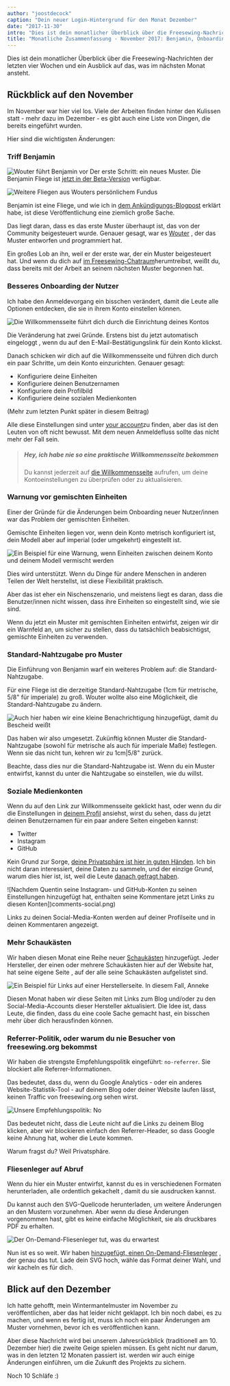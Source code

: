 ```yaml
---
author: "joostdecock"
caption: "Dein neuer Login-Hintergrund für den Monat Dezember"
date: "2017-11-30"
intro: "Dies ist dein monatlicher Überblick über die Freesewing-Nachrichten der letzten vier Wochen und ein Ausblick auf das, was im nächsten Monat ansteht."
title: "Monatliche Zusammenfassung - November 2017: Benjamin, Onboarding, Showcases und unser On-Demand-Fliesenleger"
---
```



Dies ist dein monatlicher Überblick über die Freesewing-Nachrichten der letzten vier Wochen und ein Ausblick auf das, was im nächsten Monat ansteht.

## Rückblick auf den November
Im November war hier viel los. Viele der Arbeiten finden hinter den Kulissen statt - mehr dazu im Dezember - es gibt auch eine Liste von Dingen, die bereits eingeführt wurden.

Hier sind die wichtigsten Änderungen:

### Triff Benjamin
![Wouter führt Benjamin vor](https://posts.freesewing.org/uploads/benjamin_fc9844f4bd.jpg) Der erste Schritt: ein neues Muster. Die Benjamin Fliege ist [jetzt in der Beta-Version](/patterns/benjamin) verfügbar.

![Weitere Fliegen aus Wouters persönlichem Fundus](https://posts.freesewing.org/uploads/bowties_4f3e05ec53.jpg)

Benjamin ist eine Fliege, und wie ich in [dem Ankündigungs-Blogpost](/en/blog/benjamin-bow-tie-beta/) erklärt habe, ist diese Veröffentlichung eine ziemlich große Sache.

Das liegt daran, dass es das erste Muster überhaupt ist, das von der Community beigesteuert wurde. Genauer gesagt, war es [Wouter](/users/xdpug) , der das Muster entworfen und programmiert hat.

Ein großes Lob an ihn, weil er der erste war, der ein Muster beigesteuert hat. Und wenn du dich auf [im Freesewing-Chatraum](https://discord.freesewing.org/)herumtreibst, weißt du, dass bereits mit der Arbeit an seinem nächsten Muster begonnen hat.


### Besseres Onboarding der Nutzer

Ich habe den Anmeldevorgang ein bisschen verändert, damit die Leute alle Optionen entdecken, die sie in ihrem Konto einstellen können.

![Die Willkommensseite führt dich durch die Einrichtung deines Kontos](https://posts.freesewing.org/uploads/welcome_e02a39ca3b.png)

Die Veränderung hat zwei Gründe. Erstens bist du jetzt automatisch eingeloggt , wenn du auf den E-Mail-Bestätigungslink für dein Konto klickst.

Danach schicken wir dich auf die Willkommensseite und führen dich durch ein paar Schritte, um dein Konto einzurichten. Genauer gesagt:

 - Konfiguriere deine Einheiten
 - Konfiguriere deinen Benutzernamen
 - Konfiguriere dein Profilbild
 - Konfiguriere deine sozialen Medienkonten

(Mehr zum letzten Punkt später in diesem Beitrag)

Alle diese Einstellungen sind unter [your account](/account)zu finden, aber das ist den Leuten von oft nicht bewusst. Mit dem neuen Anmeldefluss sollte das nicht mehr der Fall sein.

> ##### Hey, ich habe nie so eine praktische Willkommensseite bekommen
> 
> Du kannst jederzeit auf [die Willkommensseite](/welcome) aufrufen, um deine Kontoeinstellungen zu überprüfen oder zu aktualisieren.

### Warnung vor gemischten Einheiten

Einer der Gründe für die Änderungen beim Onboarding neuer Nutzer/innen war das Problem der gemischten Einheiten.

Gemischte Einheiten liegen vor, wenn dein Konto metrisch konfiguriert ist, dein Modell aber auf imperial (oder umgekehrt) eingestellt ist.

![Ein Beispiel für eine Warnung, wenn Einheiten zwischen deinem Konto und deinem Modell vermischt werden](https://posts.freesewing.org/uploads/units_mismatch_warning_058d7de9b4.png)

Dies wird unterstützt. Wenn du Dinge für andere Menschen in anderen Teilen der Welt herstellst, ist diese Flexibilität praktisch.

Aber das ist eher ein Nischenszenario, und meistens liegt es daran, dass die Benutzer/innen nicht wissen, dass ihre Einheiten so eingestellt sind, wie sie sind.

Wenn du jetzt ein Muster mit gemischten Einheiten entwirfst, zeigen wir dir ein Warnfeld an, um sicher zu stellen, dass du tatsächlich beabsichtigst, gemischte Einheiten zu verwenden.

### Standard-Nahtzugabe pro Muster
Die Einführung von Benjamin warf ein weiteres Problem auf: die Standard-Nahtzugabe.

Für eine Fliege ist die derzeitige Standard-Nahtzugabe (1cm für metrische, 5/8" für imperiale) zu groß. Wouter wollte also eine Möglichkeit, die Standard-Nahtzugabe zu ändern.

![Auch hier haben wir eine kleine Benachrichtigung hinzugefügt, damit du Bescheid weißt](https://posts.freesewing.org/uploads/non_standard_sa_warning_e5046e98a7.png)

Das haben wir also umgesetzt. Zukünftig können Muster die Standard-Nahtzugabe (sowohl für metrische als auch für imperiale Maße) festlegen. Wenn sie das nicht tun, kehren wir zu 1cm|5/8" zurück.

Beachte, dass dies nur die Standard-Nahtzugabe ist. Wenn du ein Muster entwirfst, kannst du unter die Nahtzugabe so einstellen, wie du willst.

### Soziale Medienkonten

Wenn du auf den Link zur Willkommensseite geklickt hast, oder wenn du dir die Einstellungen in [deinem Profil](/profile) ansiehst, wirst du sehen, dass du jetzt deinen Benutzernamen für ein paar andere Seiten eingeben kannst:

 - Twitter
 - Instagram
 - GitHub

Kein Grund zur Sorge, [deine Privatsphäre ist hier in guten Händen](/blog/privacy-choices/). Ich bin nicht daran interessiert, deine Daten zu sammeln, und der einzige Grund, warum dies hier ist, ist, weil die Leute [danach gefragt haben](https://github.com/freesewing/site/issues/184).

![Nachdem Quentin seine Instagram- und GitHub-Konten zu seinen Einstellungen hinzugefügt hat, enthalten seine Kommentare jetzt Links zu diesen Konten])comments-social.png)

Links zu deinen Social-Media-Konten werden auf deiner Profilseite und in deinen Kommentaren angezeigt.

### Mehr Schaukästen

Wir haben diesen Monat eine Reihe neuer [Schaukästen](/showcase) hinzugefügt. Jeder Hersteller, der einen oder mehrere Schaukästen hier auf der Website hat, hat seine eigene Seite , auf der alle seine Schaukästen aufgelistet sind.

![Ein Beispiel für Links auf einer Herstellerseite. In diesem Fall, Anneke](https://posts.freesewing.org/uploads/maker_links_8504a1b00d.png)

Diesen Monat haben wir diese Seiten mit Links zum Blog und/oder zu den Social-Media-Accounts dieser Hersteller aktualisiert. Die Idee ist, dass Leute, die finden, dass du eine coole Sache gemacht hast, ein bisschen mehr über dich herausfinden können.

### Referrer-Politik, oder warum du nie Besucher von freesewing.org bekommst

Wir haben die strengste Empfehlungspolitik eingeführt: `no-referrer`. Sie blockiert alle Referrer-Informationen.

Das bedeutet, dass du, wenn du Google Analytics - oder ein anderes Website-Statistik-Tool - auf deinem Blog oder deiner Website laufen lässt, keinen Traffic von freesewing.org sehen wirst.

![Unsere Empfehlungspolitik: No](https://posts.freesewing.org/uploads/no_13049a23c3.gif)

Das bedeutet nicht, dass die Leute nicht auf die Links zu deinem Blog klicken, aber wir blockieren einfach den Referrer-Header, so dass Google keine Ahnung hat, woher die Leute kommen.

Warum fragst du? Weil Privatsphäre.

### Fliesenleger auf Abruf
Wenn du hier ein Muster entwirfst, kannst du es in verschiedenen Formaten herunterladen, alle ordentlich gekachelt , damit du sie ausdrucken kannst.

Du kannst auch den SVG-Quellcode herunterladen, um weitere Änderungen an den Mustern vorzunehmen. Aber wenn du diese Änderungen vorgenommen hast, gibt es keine einfache Möglichkeit, sie als druckbares PDF zu erhalten.

![Der On-Demand-Fliesenleger tut, was du erwartest](tiler.svg)

Nun ist es so weit. Wir haben [hinzugefügt, einen On-Demand-Fliesenleger](/tools/tiler) , der genau das tut. Lade dein SVG hoch, wähle das Format deiner Wahl, und wir kacheln es für dich.

## Blick auf den Dezember

Ich hatte gehofft, mein Wintermantelmuster im November zu veröffentlichen, aber das hat leider nicht geklappt. Ich bin noch dabei, es zu machen, und wenn es fertig ist, muss ich noch ein paar Änderungen am Muster vornehmen, bevor ich es veröffentlichen kann.

Aber diese Nachricht wird bei unserem Jahresrückblick (traditionell am 10. Dezember hier) die zweite Geige spielen müssen. Es geht nicht nur darum, was in den letzten 12 Monaten passiert ist. werden wir auch einige Änderungen einführen, um die Zukunft des Projekts zu sichern.

Noch 10 Schläfe :)


